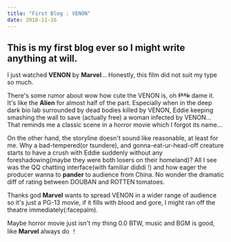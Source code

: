 ```yaml
---
title: "First Blog : VENON"
date: 2018-11-16
---
```

## This is my first blog ever so I might write anything at will. 
I just watched **VENON** by **Marvel**... Honestly, this film did not suit my type so much. 

There's some rumor about wow how cute the VENON is, oh ~~f**k~~ dame it. It's like 
the **Alien** for almost half of the part. Especially when in the deep dark bio lab surrounded
by dead bodies killed by VENON, Eddie keeping smashing the wall to save (actually free) 
a woman infected by VENON... That reminds me a classic scene in a horror movie which I forgot its name...

On the other hand, the storyline doesn't sound like reasonable, at least for me. Why a
bad-tempered(or tsundere), and gonna-eat-ur-head-off creature starts to have a crush with Eddie suddenly without any
foreshadowing(maybe they were both losers on their homeland)? All I see was the QQ chatting interface(with familiar dididi !) and how eager the producer wanna
to **pander** to audience from China. No wonder the dramatic diff of rating between
DOUBAN and ROTTEN tomatoes.

Thanks god **Marvel** wants to spread VENON in a wider range of 
audience so it's just a PG-13 movie, if it fills with blood and gore, I might 
ran off the theatre immediately(:facepalm).

Maybe horror movie just isn't my thing 0.0 BTW, music and BGM is good, like **Marvel** always do ！

